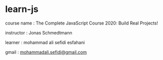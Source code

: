 # learn-js

course name : The Complete JavaScript Course 2020: Build Real Projects!

instructor :  Jonas Schmedtmann

learner : mohammad ali sefidi esfahani

gmail : mohammadali.sefidi@gmail.com
